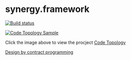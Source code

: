 # synergy.framework

[![Build status](https://ci.appveyor.com/api/projects/status/l8wlmu8i0cjfcgo8?svg=true)](https://ci.appveyor.com/project/MarcinCelej/synergy-framework)

[![Code Topology Sample](https://raw.githubusercontent.com/synergy-software/synergy.framework/master/docs/images/code-topology-sample.png)](http://htmlpreview.github.io/?https://github.com/synergy-software/synergy.framework/blob/master/docs/CodeTopologyReport.html)


Click the image above to view the procject [Code Topology](http://htmlpreview.github.io/?https://github.com/synergy-software/synergy.framework/blob/master/docs/CodeTopologyReport.html)

[Design by contract programming](https://github.com/synergy-software/synergy.framework/wiki/Contracts)
